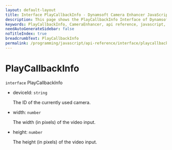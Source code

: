 ```yaml
---
layout: default-layout
title: Interface PlayCallbackInfo - Dynamsoft Camera Enhancer JavaScript API
description: This page shows the PlayCallbackInfo Interface of Dynamsoft Camera Enhancer JavaScript SDK.
keywords: PlayCallbackInfo, CameraEnhancer, api reference, javascript, js
needAutoGenerateSidebar: false
noTitleIndex: true
breadcrumbText: PlayCallbackInfo
permalink: /programming/javascript/api-reference/interface/playcallbackinfo.html
---
```


# PlayCallbackInfo

`interface` PlayCallbackInfo

* deviceId: `string`

  The ID of the currently used camera.

* width: `number`

  The width (in pixels) of the video input.
  
* height: `number`

  The height (in pixels) of the video input.
